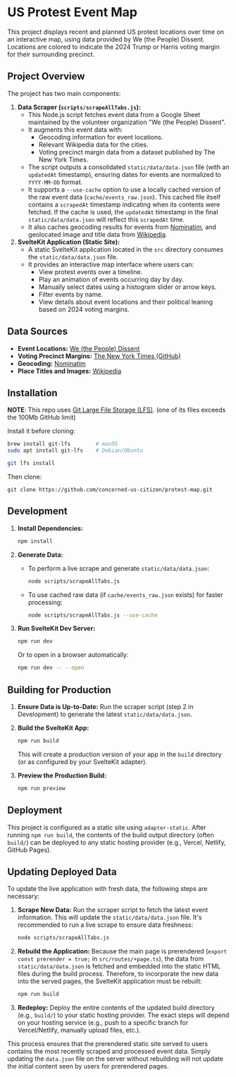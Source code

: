 # US Protest Event Map

This project displays recent and planned US protest locations over time on an interactive map, using data provided by We (the People) Dissent. Locations are colored to indicate the 2024 Trump or Harris voting margin for their surrounding precinct.

## Project Overview

The project has two main components:

1.  **Data Scraper (`scripts/scrapeAllTabs.js`):**
    *   This Node.js script fetches event data from a Google Sheet maintained by the volunteer organization "We (the People) Dissent".
    *   It augments this event data with:
        *   Geocoding information for event locations.
        *   Relevant Wikipedia data for the cities.
        *   Voting precinct margin data from a dataset published by The New York Times.
    *   The script outputs a consolidated `static/data/data.json` file (with an `updatedAt` timestamp), ensuring dates for events are normalized to `YYYY-MM-DD` format.
    *   It supports a `--use-cache` option to use a locally cached version of the raw event data (`cache/events_raw.json`). This cached file itself contains a `scrapedAt` timestamp indicating when its contents were fetched. If the cache is used, the `updatedAt` timestamp in the final `static/data/data.json` will reflect this `scrapedAt` time.
    * It also caches geocoding results for events from [Nominatim](https://nominatim.openstreetmap.org), and geolocated image and title data from [Wikipedia](https://wikipedia.org). 
2.  **SvelteKit Application (Static Site):**
    *   A static SvelteKit application located in the `src` directory consumes the `static/data/data.json` file.
    *   It provides an interactive map interface where users can:
        *   View protest events over a timeline.
        *   Play an animation of events occurring day by day.
        *   Manually select dates using a histogram slider or arrow keys.
        *   Filter events by name.
        *   View details about event locations and their political leaning based on 2024 voting margins.

## Data Sources

*   **Event Locations:** [We (the People) Dissent](https://docs.google.com/spreadsheets/d/1f-30Rsg6N_ONQAulO-yVXTKpZxXchRRB2kD3Zhkpe_A/preview#gid=1269890748)
*   **Voting Precinct Margins:** [The New York Times (GitHub)](https://github.com/nytimes/presidential-precinct-map-2024)
*   **Geocoding:**  [Nominatim](https://nominatim.openstreetmap.org) 
*   **Place Titles and Images:** [Wikipedia](https://wikipedia.org)

## Installation

**NOTE**: This repo uses [Git Large File Storage (LFS)](https://git-lfs.github.com/). (one of its files exceeds the 100Mb GitHub limit)

Install it before cloning:

```bash
brew install git-lfs        # macOS
sudo apt install git-lfs    # Debian/Ubuntu

git lfs install
```

Then clone:
```
git clone https://github.com/concerned-us-citizen/protest-map.git
```

## Development

1.  **Install Dependencies:**
    ```bash
    npm install
    ```

2.  **Generate Data:**
    *   To perform a live scrape and generate `static/data/data.json`:
        ```bash
        node scripts/scrapeAllTabs.js
        ```
    *   To use cached raw data (if `cache/events_raw.json` exists) for faster processing:
        ```bash
        node scripts/scrapeAllTabs.js --use-cache
        ```

3.  **Run SvelteKit Dev Server:**
    ```bash
    npm run dev
    ```
    Or to open in a browser automatically:
    ```bash
    npm run dev -- --open
    ```

## Building for Production

1.  **Ensure Data is Up-to-Date:** Run the scraper script (step 2 in Development) to generate the latest `static/data/data.json`.
2.  **Build the SvelteKit App:**
    ```bash
    npm run build
    ```
    This will create a production version of your app in the `build` directory (or as configured by your SvelteKit adapter).

3.  **Preview the Production Build:**
    ```bash
    npm run preview
    ```

## Deployment

This project is configured as a static site using `adapter-static`. After running `npm run build`, the contents of the build output directory (often `build/`) can be deployed to any static hosting provider (e.g., Vercel, Netlify, GitHub Pages).

## Updating Deployed Data

To update the live application with fresh data, the following steps are necessary:

1.  **Scrape New Data:** Run the scraper script to fetch the latest event information. This will update the `static/data/data.json` file. It's recommended to run a live scrape to ensure data freshness:
    ```bash
    node scripts/scrapeAllTabs.js
    ```
2.  **Rebuild the Application:** Because the main page is prerendered (`export const prerender = true;` in `src/routes/+page.ts`), the data from `static/data/data.json` is fetched and embedded into the static HTML files during the build process. Therefore, to incorporate the new data into the served pages, the SvelteKit application must be rebuilt:
    ```bash
    npm run build
    ```
3.  **Redeploy:** Deploy the entire contents of the updated build directory (e.g., `build/`) to your static hosting provider. The exact steps will depend on your hosting service (e.g., push to a specific branch for Vercel/Netlify, manually upload files, etc.).

This process ensures that the prerendered static site served to users contains the most recently scraped and processed event data. Simply updating the `data.json` file on the server without rebuilding will not update the initial content seen by users for prerendered pages.
